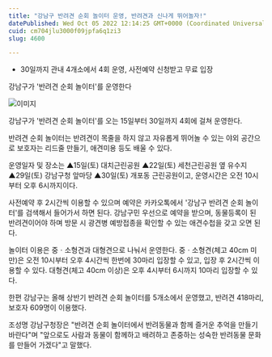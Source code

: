 ```yaml
---
title: "강남구 반려견 순회 놀이터 운영, 반려견과 신나게 뛰어놀자!"
datePublished: Wed Oct 05 2022 12:14:25 GMT+0000 (Coordinated Universal Time)
cuid: cm704jlu3000f09jpfa6q1zi3
slug: 4600

---
```



- 30일까지 관내 4개소에서 4회 운영, 사전예약 신청받고 무료 입장

강남구가 '반려견 순회 놀이터'를 운영한다

![이미지](https://cdn.hashnode.com/res/hashnode/image/upload/v1739256717975/c3cae4e5-d434-4872-ae1b-c9a2ae2bcaa5.jpeg)

강남구가 '반려견 순회 놀이터'를 오는 15일부터 30일까지 4회에 걸쳐 운영한다.

반려견 순회 놀이터는 반려견이 목줄을 하지 않고 자유롭게 뛰어놀 수 있는 야외 공간으로 보호자는 리드줄 만들기, 애견미용 등도 배울 수 있다.

운영일자 및 장소는 ▲15일(토) 대치근린공원 ▲22일(토) 세천근린공원 옆 유수지 ▲29일(토) 강남구청 앞마당 ▲30일(토) 개포동 근린공원이고, 운영시간은 오전 10시부터 오후 6시까지이다.

사전예약 후 2시간씩 이용할 수 있으며 예약은 카카오톡에서 '강남구 반려견 순회 놀이터'를 검색해서 들어가서 하면 된다. 강남구민 우선으로 예약을 받으며, 동물등록이 된 반려견이어야 하며 방문 시 광견병 예방접종을 확인할 수 있는 애견수첩을 갖고 오면 된다.

놀이터 이용은 중ㆍ소형견과 대형견으로 나눠서 운영한다. 중ㆍ소형견(체고 40cm 미만)은 오전 10시부터 오후 4시간씩 한번에 30마리 입장할 수 있고, 입장 후 2시간씩 이용할 수 있다. 대형견(체고 40cm 이상)은 오후 4시부터 6시까지 10마리 입장할 수 있다.

한편 강남구는 올해 상반기 반려견 순회 놀이터를 5개소에서 운영했고, 반려견 418마리, 보호자 609명이 이용했다.

조성명 강남구청장은 "반려견 순회 놀이터에서 반려동물과 함께 즐거운 추억을 만들기 바란다"며 "앞으로도 사람과 동물이 함께하고 배려하고 존중하는 성숙한 반려동물 문화를 만들어 가겠다"고 말했다.